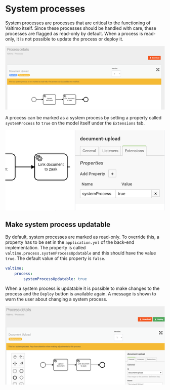 # System processes

System processes are processes that are critical to the functioning of Valtimo itself. Since these processes should be handled with care, these processes are flagged as read-only by default. When a process is read-only, it is not possible to update the process or deploy it.

![Read only system process](../../.gitbook/assets/read-only-system-process.png)

A process can be marked as a system process by setting a property called `systemProcess` to `true` on the model itself under the `Extensions` tab.

![Setting system process property](../../.gitbook/assets/setting-system-process-property.png)

## Make system process updatable

By default, system processes are marked as read-only. To override this, a property has to be set in the `application.yml` of the back-end implementation. The property is called `valtimo.process.systemProcessUpdatable` and this should have the value `true`. The default value of this property is `false`.

```yaml
valtimo:
    process:
        systemProcessUpdatable: true
```

When a system process is updatable it is possible to make changes to the process and the `Deploy` button is available again. A message is shown to warn the user about changing a system process.

![System process](../../.gitbook/assets/system-process.png)
